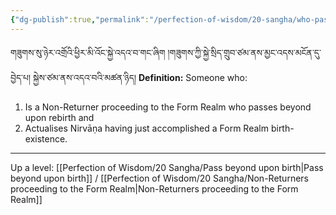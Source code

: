 ```yaml
---
{"dg-publish":true,"permalink":"/perfection-of-wisdom/20-sangha/who-pass-beyond-just-upon-rebirth/"}
---
```


གཟུགས་སུ་ཉེར་འགྲོའི་ཕྱིར་མི་འོང་སྐྱེ་འདའ་བ་གང་ཞིག །གཟུགས་ཀྱི་སྐྱེ་སྲིད་གྲུབ་ཙམ་ནས་མྱང་འདས་མངོན་དུ་བྱེད་པ། སྐྱེས་ཙམ་ནས་འདའ་བའི་མཚན་ཉིད།
**Definition:** Someone who:
1. Is a Non-Returner proceeding to the Form Realm who passes beyond upon rebirth and
2. Actualises Nirvāṇa having just accomplished a Form Realm birth-existence.



---
Up a level: [[Perfection of Wisdom/20 Sangha/Pass beyond upon birth\|Pass beyond upon birth]] / [[Perfection of Wisdom/20 Sangha/Non-Returners proceeding to the Form Realm\|Non-Returners proceeding to the Form Realm]]